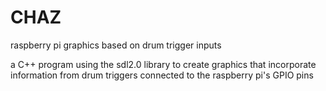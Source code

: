 # CHAZ
raspberry pi graphics based on drum trigger inputs

a C++ program using the sdl2.0 library to create graphics that incorporate information from drum triggers connected to the raspberry pi's GPIO pins
